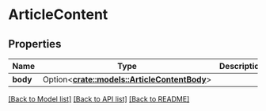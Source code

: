 # ArticleContent

## Properties

Name | Type | Description | Notes
------------ | ------------- | ------------- | -------------
**body** | Option<[**crate::models::ArticleContentBody**](ArticleContentBody.md)> |  | [optional]

[[Back to Model list]](../README.md#documentation-for-models) [[Back to API list]](../README.md#documentation-for-api-endpoints) [[Back to README]](../README.md)


